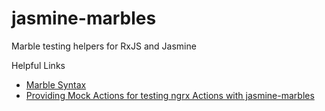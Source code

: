 # jasmine-marbles

Marble testing helpers for RxJS and Jasmine

Helpful Links

* [Marble Syntax](https://github.com/ReactiveX/rxjs/blob/master/doc/writing-marble-tests.md "ReactiveX Documentation")
* [Providing Mock Actions for testing ngrx Actions with jasmine-marbles](https://github.com/ngrx/platform/blob/master/docs/effects/testing.md "ngrx Documentation")

